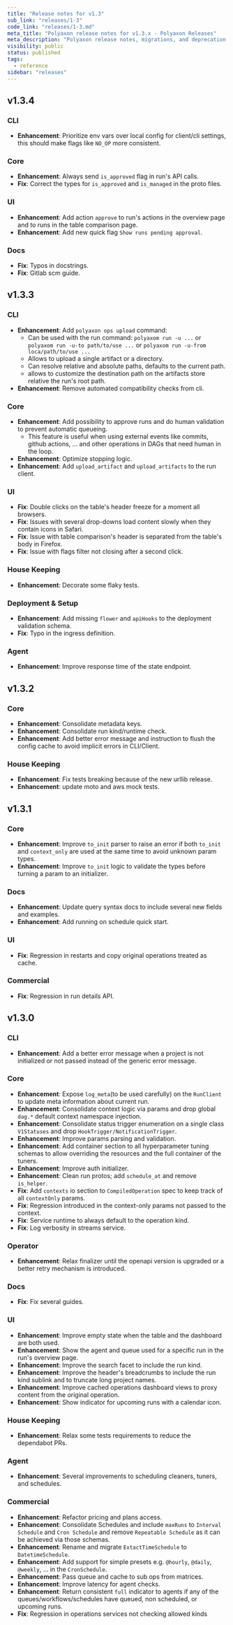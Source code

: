 ```yaml
---
title: "Release notes for v1.3"
sub_link: "releases/1-3"
code_link: "releases/1-3.md"
meta_title: "Polyaxon release notes for v1.3.x - Polyaxon Releases"
meta_description: "Polyaxon release notes, migrations, and deprecation notes for v1.3.x."
visibility: public
status: published
tags:
  - reference
sidebar: "releases"
---
```


## v1.3.4

### CLI

 * **Enhancement**: Prioritize env vars over local config for client/cli settings, this should make flags like `NO_OP` more consistent.

### Core

 * **Enhancement**: Always send `is_approved` flag in run's API calls.
 * **Fix**: Correct the types for `is_approved` and `is_managed` in the proto files.

### UI

 * **Enhancement**: Add action `approve` to run's actions in the overview page and to runs in the table comparison page.
 * **Enhancement**: Add new quick flag `Show runs pending approval`.

### Docs

 * **Fix**: Typos in docstrings.
 * **Fix**: Gitlab scm guide.

## v1.3.3

### CLI

 * **Enhancement**: Add `polyaxon ops upload` command:
   * Can be used with the run command: `polyaxom run -u ...` or `polyaxom run -u-to path/to/use ...`  or `polyaxom run -u-from loca/path/to/use ...`  
   * Allows to upload a single artifact or a directory.
   * Can resolve relative and absolute paths, defaults to the current path.
   * allows to customize the destination path on the artifacts store relative the run's root path.
 * **Enhancement**: Remove automated compatibility checks from cli.

### Core

 * **Enhancement**: Add possibility to approve runs and do human validation to prevent automatic queueing.
   * This feature is useful when using external events like commits, github actions, ... and other operations in DAGs that need human in the loop.
 * **Enhancement**: Optimize stopping logic.
 * **Enhancement**: Add `upload_artifact` and `upload_artifacts` to the run client.

### UI

 * **Fix**: Double clicks on the table's header freeze for a moment all browsers.
 * **Fix**: Issues with several drop-downs load content slowly when they contain icons in Safari.
 * **Fix**: Issue with table comparison's header is separated from the table's body in Firefox.
 * **Fix**: Issue with flags filter not closing after a second click.

### House Keeping

 * **Enhancement**: Decorate some flaky tests.
 
### Deployment & Setup

 * **Enhancement**: Add missing `flower` and `apiHooks` to the deployment validation schema.
 * **Fix**: Typo in the ingress definition.

### Agent

 * **Enhancement**: Improve response time of the state endpoint.

## v1.3.2

### Core

 * **Enhancement**: Consolidate metadata keys.
 * **Enhancement**: Consolidate run kind/runtime check.
 * **Enhancement**: Add better error message and instruction to flush the config cache to avoid implicit errors in CLI/Client.

### House Keeping

 * **Enhancement**: Fix tests breaking because of the new urllib release.
 * **Enhancement**: update moto and aws mock tests. 

## v1.3.1

### Core
 
 * **Enhancement**: Improve `to_init` parser to raise an error if both `to_init` and `context_only` are used at the same time to avoid unknown param types.
 * **Enhancement**: Improve `to_init` logic to validate the types before turning a param to an initializer.

### Docs

 * **Enhancement**: Update query syntax docs to include several new fields and examples.
 * **Enhancement**: Add running on schedule quick start.  

### UI

 * **Fix**: Regression in restarts and copy original operations treated as cache.

### Commercial

 * **Fix**: Regression in run details API.

## v1.3.0

### CLI

 * **Enhancement**: Add a better error message when a project is not initialized or not passed instead of the generic error message.

### Core

 * **Enhancement**: Expose `log_meta`(to be used carefully) on the `RunClient` to update meta information about current run.
 * **Enhancement**: Consolidate context logic via params and drop global `dag.*` default context namespace injection.
 * **Enhancement**: Consolidate status trigger enumeration on a single class `V1Statuses` and drop `HookTrigger/NotificationTrigger`. 
 * **Enhancement**: Improve params parsing and validation.
 * **Enhancement**: Add container section to all hyperparameter tuning schemas to allow overriding the resources and the full container of the tuners.
 * **Enhancement**: Improve auth initializer.
 * **Enhancement**: Clean run protos; add `schedule_at` and remove `is_helper`.  
 * **Fix**: Add `contexts` io section to `CompiledOperation` spec to keep track of all `contextOnly` params.
 * **Fix**: Regression introduced in the context-only params not passed to the context.
 * **Fix**: Service runtime to always default to the operation kind.
 * **Fix**: Log verbosity in streams service.
 
### Operator

 * **Enhancement**: Relax finalizer until the openapi version is upgraded or a better retry mechanism is introduced.

### Docs

 * **Fix**: Fix several guides.

### UI

 * **Enhancement**: Improve empty state when the table and the dashboard are both used.
 * **Enhancement**: Show the agent and queue used for a specific run in the run's overview page.
 * **Enhancement**: Improve the search facet to include the run kind.
 * **Enhancement**: Improve the header's breadcrumbs to include the run kind sublink and to truncate long project names.
 * **Enhancement**: Improve cached operations dashboard views to proxy content from the original operation.
 * **Enhancement**: Show indicator for upcoming runs with a calendar icon.

### House Keeping

 * **Enhancement**: Relax some tests requirements to reduce the dependabot PRs.

### Agent

 * **Enhancement**: Several improvements to scheduling cleaners, tuners, and schedules.

### Commercial

 * **Enhancement**: Refactor pricing and plans access.
 * **Enhancement**: Consolidate Schedules and include `maxRuns` to `Interval Schedule` and `Cron Schedule` and remove `Repeatable Schedule` as it can be achieved via those schemas.
 * **Enhancement**: Rename and migrate `ExtactTimeSchedule` to `DatetimeSchedule`.
 * **Enhancement**: Add support for simple presets e.g. `@hourly`, `@daily`, `@weekly`, ... in the `CronSchedule`.
 * **Enhancement**: Pass queue and cache to sub ops from matrices.
 * **Enhancement**: Improve latency for agent checks.
 * **Enhancement**: Return consistent `full` indicator to agents if any of the queues/workflows/schedules have queued, non scheduled, or upcoming runs.  
 * **Fix**: Regression in operations services not checking allowed kinds 
